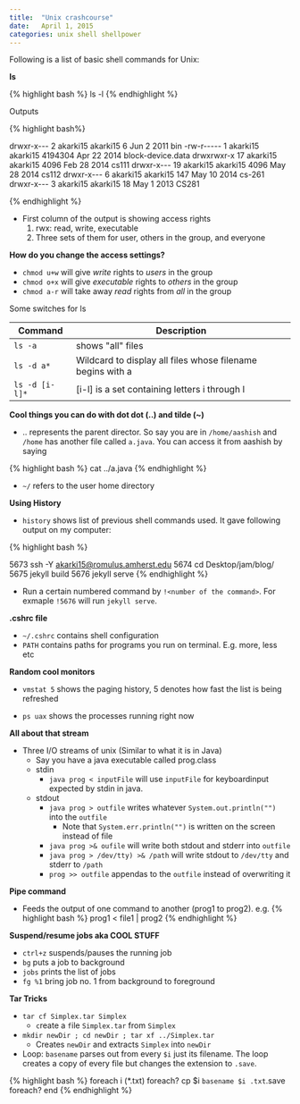 ```yaml
---
title:  "Unix crashcourse"
date:   April 1, 2015
categories: unix shell shellpower
---
```


Following is a list of basic shell commands for Unix:

**ls**

{% highlight bash %}
ls -l 
{% endhighlight %}

Outputs 

{% highlight bash%}

drwxr-x---   2 akarki15 akarki15       6 Jun  2  2011 bin
-rw-r-----   1 akarki15 akarki15 4194304 Apr 22  2014 block-device.data
drwxrwxr-x  17 akarki15 akarki15    4096 Feb 28  2014 cs111
drwxr-x---  19 akarki15 akarki15    4096 May 28  2014 cs112
drwxr-x---   6 akarki15 akarki15     147 May 10  2014 cs-261
drwxr-x---   3 akarki15 akarki15      18 May  1  2013 CS281

{% endhighlight %}

* First column of the output is showing access rights
	1. rwx: read, write, executable
	2. Three sets of them for user, others in the group, and everyone

**How do you change the access settings?**

- `chmod u+w` will give _write_ rights to _users_ in the group
- `chmod o+x` will give _executable_ rights to _others_ in the group
- `chmod a-r` will take away _read_ rights from _all_ in the group


Some switches for ls

| Command	    | Description		 										 |
|---------------|------------------------------------------------------------|
| `ls -a`		    | shows "all" files 										 |
| `ls -d a*`      | Wildcard to display all files whose filename begins with a |
| `ls -d [i-l]*`  | [i-l] is a set containing letters i through l 			 |
 
	
**Cool things you can do with dot dot (..) and tilde (~)** 

- .. represents the parent director. So say you are in `/home/aashish` and `/home` has another file called `a.java`. You can access it from aashish by saying 
	
{% highlight bash %}
	cat ../a.java
{% endhighlight %}


* `~/` refers to the user home directory

**Using History** 

- `history` shows list of previous shell commands used. It gave following output on my computer: 

{% highlight bash %}

 5673  ssh -Y akarki15@romulus.amherst.edu
 5674  cd Desktop/jam/blog/
 5675  jekyll build
 5676  jekyll serve
{% endhighlight %}

- Run a certain numbered command by `!<number of the command>`. For exmaple `!5676` will run `jekyll serve`. 

**.cshrc file**


- `~/.cshrc` contains shell configuration 
- `PATH` contains paths for programs you run on terminal. E.g. more, less etc

**Random cool monitors**

- `vmstat 5` shows the paging history, 5 denotes how fast the list is being refreshed

- `ps uax` shows the processes running right now 

**All about that stream**

- Three I/O streams of unix (Similar to what it is in Java)
	- Say you have a java executable called prog.class
	- stdin 
		- `java prog < inputFile` will use `inputFile` for keyboardinput expected by stdin in java. 
	- stdout		
		- `java prog > outfile` writes whatever `System.out.println("")` into the `outfile` 		
			- Note that `System.err.println("")` is written on the screen instead of file
		- `java prog >& oufile` will write both stdout and stderr into `outfile`
		- `java prog > /dev/tty) >& /path` will write stdout to `/dev/tty` and stderr to `/path`
		- `prog >> outfile` appendas to the `outfile` instead of overwriting it 


**Pipe command**

- Feeds the output of one command to another (prog1 to prog2). e.g. 
{% highlight bash %}
	prog1 < file1 | prog2
{% endhighlight %}



**Suspend/resume jobs aka COOL STUFF**

- `ctrl+z` suspends/pauses the running job
- `bg` puts a job to background
- `jobs` prints the list of jobs
- `fg %1` bring job no. 1 from background to foreground  

**Tar Tricks**

- `tar cf Simplex.tar Simplex`
	- `c`reate a `f`ile `Simplex.tar` from `Simplex`
- `mkdir newDir ; cd newDir ; tar xf ../Simplex.tar`
	- Creates `newDir` and extracts `Simplex` into `newDir`
- Loop: `basename` parses out from every `$i` just its filename. The loop creates a copy of every file but changes the extension to `.save`.

{% highlight bash %}
foreach i (*.txt)
	foreach? cp $i `basename $i .txt`.save
	foreach? end
{% endhighlight %}

